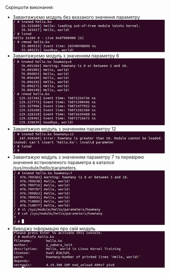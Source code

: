Скріншоти виконання:
- Завантажуємо модуль без вказаного значення параметру
![1](screenshots/1.png)
- Завантажуємо модуль з значенням параметру 6
![2](screenshots/2.png)
- Завантажую модуль з значенням параметру 12
![3](screenshots/3.png)
- Завантажую модуль з значенням параметру 7 та перевіряю значення встановленого параметра в каталозі /sys/module/hello/parameters.
![5](screenshots/5.png)
- Виводжу інформацію про свій модуль
![6](screenshots/6.png)
